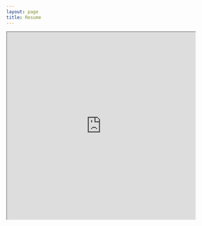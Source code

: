 ```yaml
---
layout: page
title: Resume
---
```


<iframe src="https://drive.google.com/file/d/1o_H0R0SwpLk-oP0u0VY_I8CMmuhCW5SU/preview" width="100%" height="500"></iframe>
